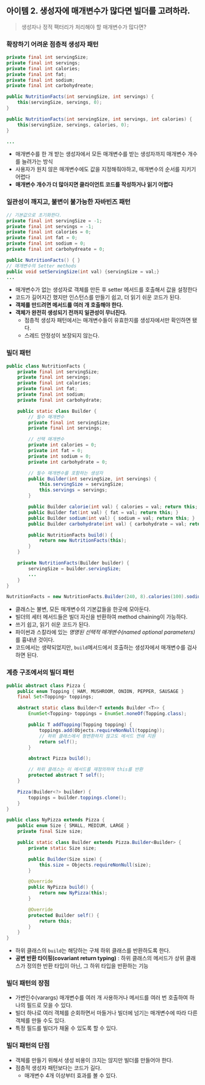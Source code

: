 ## 아이템 2. 생성자에 매개변수가 많다면 빌더를 고려하라.

> 생성자나 정적 팩터리가 처리해야 할 매개변수가 많다면?

### 확장하기 어려운 점층적 생성자 패턴

```java
private final int servingSize;
private final int servings;
private final int calories;
private final int fat;
private final int sodium;
private final int carbohydreate;

public NutritionFacts(int servingSize, int servings) {
    this(servingSize, servings, 0);
}

public NutritionFacts(int servingSize, int servings, int calories) {
    this(servingSize, servings, calories, 0);
}

...
```

- 매개변수를 한 개 받는 생성자에서 모든 매개변수를 받는 생성자까지 매개변수 개수를 늘려가는 방식
- 사용자가 원치 않은 매개변수에도 값을 지정해줘야하고, 매개변수의 순서를 지키기 어렵다
- **매개변수 개수가 더 많아지면 클라이언트 코드를 작성하거나 읽기 어렵다**

### 일관성이 깨지고, 불변이 불가능한 자바빈즈 패턴

```java
// 기본값으로 초기화한다.
private final int servingSize = -1;
private final int servings = -1;
private final int calories = 0;
private final int fat = 0;
private final int sodium = 0;
private final int carbohydreate = 0;

public NutritionFacts() { }
// 매개변수의 Setter methods
public void setServingSize(int val) {servingSize = val;}
...
```

- 매개변수가 없는 생성자로 객체를 만든 후 setter 메서드를 호출해서 값을 설정한다
- 코드가 길어지긴 했지만 인스턴스를 만들기 쉽고, 더 읽기 쉬운 코드가 된다.
- **객체를 만드려면 메서드를 여러 개 호출해야 한다.**
- **객체가 완전히 생성되기 전까지 일관성이 무너진다.**
  - 점층적 생성자 패턴에서는 매개변수들이 유효한지를 생성자에서만 확인하면 됐다.
  - 스레드 안정성이 보장되지 않는다.

### 빌더 패턴

```java
public class NutritionFacts {
    private final int servingSize;
    private final int servings;
    private final int calories;
    private final int fat;
    private final int sodium;
    private final int carbohydrate;

    public static class Builder {
        // 필수 매개변수
        private final int servingSize;
        private final int servings;

        // 선택 매개변수
        private int calories = 0;
        private int fat = 0;
        private int sodium = 0;
        private int carbohydrate = 0;

        // 필수 매개변수를 포함하는 생성자
        public Builder(int servingSize, int servings) {
            this.servingSize = servingSize;
            this.servings = servings;
        }

        public Builder calorie(int val) { calories = val; return this; }
        public Builder fat(int val) { fat = val; return this; }
        public Builder sodium(int val) { sodium = val; return this; }
        public Builder carbohydrate(int val) { carbohydrate = val; return this; }

        public NutritionFacts build() {
            return new NutritionFacts(this);
        }
    }

    private NutritionFacts(Builder builder) {
        servingSize = builder.servingSize;
        ...
    }
}
```

```java
NutritionFacts = new NutritionFacts.Builder(240, 8).calories(100).sodium(35).carbohydrate(27).build();
```

- 클래스는 불변, 모든 매개변수의 기본값들을 한곳에 모아둔다.
- 빌더의 세터 메서드들은 빌더 자신을 반환하여 method chaining이 가능하다.
- 쓰기 쉽고, 읽기 쉬운 코드가 된다.
- 파이썬과 스칼라에 있는 _명명된 선택적 매개변수(named optional parameters)_ 를 흉내낸 것이다.
- 코드에서는 생략되었지만, `build`메서드에서 호출하는 생성자에서 매개변수를 검사하면 된다.

### 계층 구조에서의 빌더 패턴

```java
public abstract class Pizza {
    public enum Topping { HAM, MUSHROOM, ONION, PEPPER, SAUSAGE }
    final Set<Topping> toppings;

    abstract static class Builder<T extends Builder <T>> {
        EnumSet<Topping> toppings = EnumSet.noneOf(Topping.class);

        public T addTopping(Topping topping) {
            toppings.add(Objects.requireNonNull(topping));
            // 하위 클래스에서 형변환하지 않고도 메서드 연쇄 지원
            return self();
        }

        abstract Pizza build();

        // 하위 클래스는 이 메서드를 재정의하여 this를 반환
        protected abstract T self();
    }

    Pizza(Builder<?> builder) {
        toppings = builder.toppings.clone();
    }
}
```

```java
public class NyPizza extends Pizza {
    public enum Size { SMALL, MEDIUM, LARGE }
    private final Size size;

    public static class Builder extends Pizza.Builder<Builder> {
        private static Size size;

        public Builder(Size size) {
            this.size = Objects.requireNonNull(size);
        }

        @Override
        public NyPizza build() {
            return new NyPizza(this);
        }

        @Override
        protected Builder self() {
            return this;
        }
    }
}
```

- 하위 클래스의 `build`는 해당하는 구체 하위 클래스를 반환하도록 한다.
- **공변 반환 타이핑(covariant return typing)** : 하위 클래스의 메서드가 상위 클래스가 정의한 반환 타입이 아닌, 그 하위 타입을 반환하는 기능

### 빌더 패턴의 장점

- 가변인수(varargs) 매개변수를 여러 개 사용하거나 메서드를 여러 번 호출하여 하나의 필드로 모을 수 있다.
- 빌더 하나로 여러 객체를 순회하면서 마들거나 빌더에 넘기는 매개변수에 따라 다른 객체를 만들 수도 있다.
- 특정 필드를 빌더가 채울 수 있도록 할 수 있다.

### 빌더 패턴의 단점

- 객체를 만들기 위해서 생성 비용이 크지는 않지만 빌더를 만들어야 한다.
- 점층적 생성자 패턴보다는 코드가 길다.
  - 매개변수 4개 이상부터 효과를 볼 수 있다.
